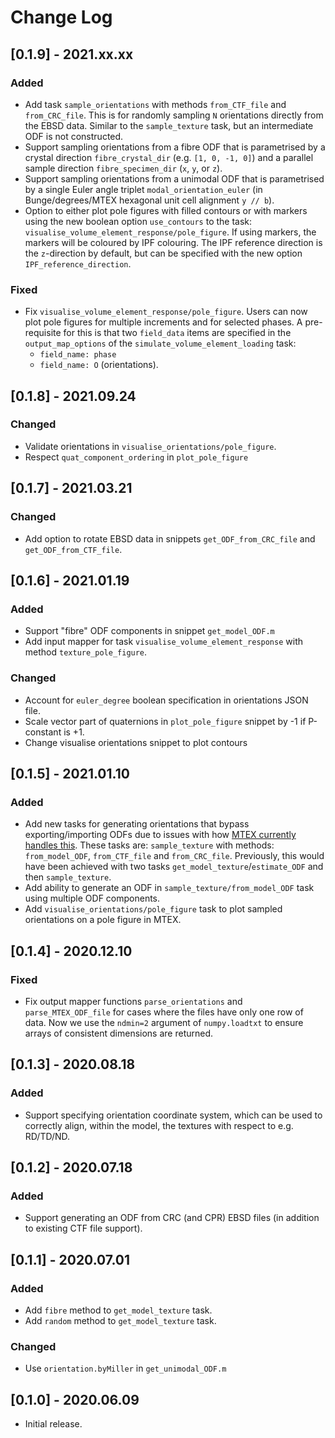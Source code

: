 # Change Log

## [0.1.9] - 2021.xx.xx

### Added

- Add task `sample_orientations` with methods `from_CTF_file` and `from_CRC_file`. This is for randomly sampling `N` orientations directly from the EBSD data. Similar to the `sample_texture` task, but an intermediate ODF is not constructed.
- Support sampling orientations from a fibre ODF that is parametrised by a crystal direction `fibre_crystal_dir` (e.g. `[1, 0, -1, 0]`) and a parallel sample direction `fibre_specimen_dir` (`x`, `y`, or `z`).
- Support sampling orientations from a unimodal ODF that is parametrised by a single Euler angle triplet `modal_orientation_euler` (in Bunge/degrees/MTEX hexagonal unit cell alignment `y // b`).
- Option to either plot pole figures with filled contours or with markers using the new boolean option `use_contours` to the task: `visualise_volume_element_response/pole_figure`. If using markers, the markers will be coloured by IPF colouring. The IPF reference direction is the `z`-direction by default, but can be specified with the new option `IPF_reference_direction`.

### Fixed
- Fix `visualise_volume_element_response/pole_figure`. Users can now plot pole figures for multiple increments and for selected phases. A pre-requisite for this is that two `field_data` items are specified in the `output_map_options` of the `simulate_volume_element_loading` task:
  - `field_name: phase`
  - `field_name: O` (orientations).

## [0.1.8] - 2021.09.24

### Changed

- Validate orientations in `visualise_orientations/pole_figure`.
- Respect `quat_component_ordering` in `plot_pole_figure`

## [0.1.7] - 2021.03.21

### Changed

- Add option to rotate EBSD data in snippets `get_ODF_from_CRC_file` and `get_ODF_from_CTF_file`.

## [0.1.6] - 2021.01.19

### Added

- Support "fibre" ODF components in snippet `get_model_ODF.m`
- Add input mapper for task `visualise_volume_element_response` with method `texture_pole_figure`.

### Changed

- Account for `euler_degree` boolean specification in orientations JSON file.
- Scale vector part of quaternions in `plot_pole_figure` snippet by -1 if P-constant is +1.
- Change visualise orientations snippet to plot contours

## [0.1.5] - 2021.01.10

### Added

- Add new tasks for generating orientations that bypass exporting/importing ODFs due to issues with how [MTEX currently handles this](https://github.com/mtex-toolbox/mtex/issues/659). These tasks are: `sample_texture` with methods: `from_model_ODF`, `from_CTF_file` and `from_CRC_file`. Previously, this would have been achieved with two tasks `get_model_texture`/`estimate_ODF` and then `sample_texture`.
- Add ability to generate an ODF in `sample_texture/from_model_ODF` task using multiple ODF components.
- Add `visualise_orientations/pole_figure` task to plot sampled orientations on a pole figure in MTEX.

## [0.1.4] - 2020.12.10

### Fixed

- Fix output mapper functions `parse_orientations` and `parse_MTEX_ODF_file` for cases where the files have only one row of data. Now we use the `ndmin=2` argument of `numpy.loadtxt` to ensure arrays of consistent dimensions are returned.

## [0.1.3] - 2020.08.18

### Added

- Support specifying orientation coordinate system, which can be used to correctly align, within the model, the textures with respect to e.g. RD/TD/ND.

## [0.1.2] - 2020.07.18

### Added

- Support generating an ODF from CRC (and CPR) EBSD files (in addition to existing CTF file support).

## [0.1.1] - 2020.07.01

### Added

- Add `fibre` method to `get_model_texture` task.
- Add `random` method to `get_model_texture` task.

### Changed

- Use `orientation.byMiller` in `get_unimodal_ODF.m`

## [0.1.0] - 2020.06.09

- Initial release.
